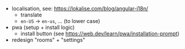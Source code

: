 - localisation, see: https://lokalise.com/blog/angular-i18n/
    - translate
    - `en-US` -> `en-us`, ... (to lower case)
- pwa (setup + install logic)
    - install button (see https://web.dev/learn/pwa/installation-prompt)
- redesign "rooms" + "settings"
